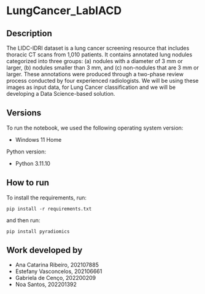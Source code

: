 # LungCancer_LabIACD

## Description
The LIDC-IDRI dataset is a lung cancer screening resource that includes thoracic CT scans from 1,010 patients. It contains annotated lung nodules categorized into three groups: (a) nodules with a diameter of 3 mm or larger, (b) nodules smaller than 3 mm, and (c) non-nodules that are 3 mm or larger. These annotations were produced through a two-phase review process conducted by four experienced radiologists.
We will be using these images as input data, for Lung Cancer classification and we will be developing a Data Science-based solution.

## Versions

To run the notebook, we used the following operating system version:
- Windows 11 Home

Python version:
- Python 3.11.10

## How to run

To install the requirements, run:
```
pip install -r requirements.txt
```

and then run:

```
pip install pyradiomics
```

## Work developed by

- Ana Catarina Ribeiro, 202107885
- Estefany Vasconcelos, 202106661
- Gabriela de Cenço, 202200209
- Noa Santos, 202201392

